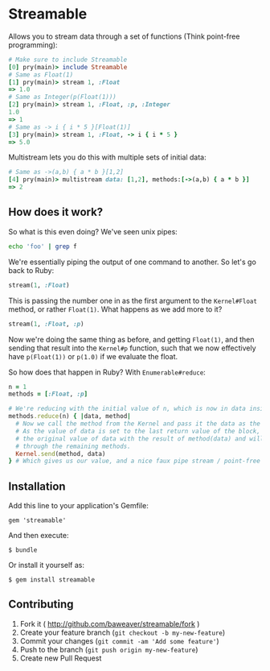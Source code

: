 # Streamable

Allows you to stream data through a set of functions (Think point-free programming):

```ruby
# Make sure to include Streamable
[0] pry(main)> include Streamable
# Same as Float(1)
[1] pry(main)> stream 1, :Float
=> 1.0
# Same as Integer(p(Float(1)))
[2] pry(main)> stream 1, :Float, :p, :Integer
1.0
=> 1
# Same as -> i { i * 5 }[Float(1)]
[3] pry(main)> stream 1, :Float, -> i { i * 5 }
=> 5.0
```

Multistream lets you do this with multiple sets of initial data:

```ruby
# Same as ->(a,b) { a * b }[1,2]
[4] pry(main)> multistream data: [1,2], methods:[->(a,b) { a * b }]
=> 2
```

## How does it work?

So what is this even doing? We've seen unix pipes:

```bash
echo 'foo' | grep f
```

We're essentially piping the output of one command to another. So let's go back to Ruby:

```ruby
stream(1, :Float)
```

This is passing the number one in as the first argument to the ``Kernel#Float`` method, or rather ``Float(1)``. What happens as we add more to it?

```ruby
stream(1, :Float, :p)
```

Now we're doing the same thing as before, and getting ``Float(1)``, and then sending that result into the ``Kernel#p`` function, such that we now effectively have ``p(Float(1))`` or ``p(1.0)`` if we evaluate the float.

So how does that happen in Ruby? With ``Enumerable#reduce``:

```ruby
n = 1
methods = [:Float, :p]

# We're reducing with the initial value of n, which is now in data inside the block
methods.reduce(n) { |data, method|
  # Now we call the method from the Kernel and pass it the data as the first argument.
  # As the value of data is set to the last return value of the block, this will fold over
  # the original value of data with the result of method(data) and will continue to cycle
  # through the remaining methods.
  Kernel.send(method, data)
} # Which gives us our value, and a nice faux pipe stream / point-free programming implementation.
```

## Installation

Add this line to your application's Gemfile:

    gem 'streamable'

And then execute:

    $ bundle

Or install it yourself as:

    $ gem install streamable


## Contributing

1. Fork it ( http://github.com/baweaver/streamable/fork )
2. Create your feature branch (`git checkout -b my-new-feature`)
3. Commit your changes (`git commit -am 'Add some feature'`)
4. Push to the branch (`git push origin my-new-feature`)
5. Create new Pull Request
